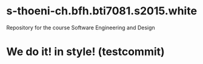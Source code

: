 # s-thoeni-ch.bfh.bti7081.s2015.white
Repository for the course Software Engineering and Design

# We do it! in style! (testcommit)